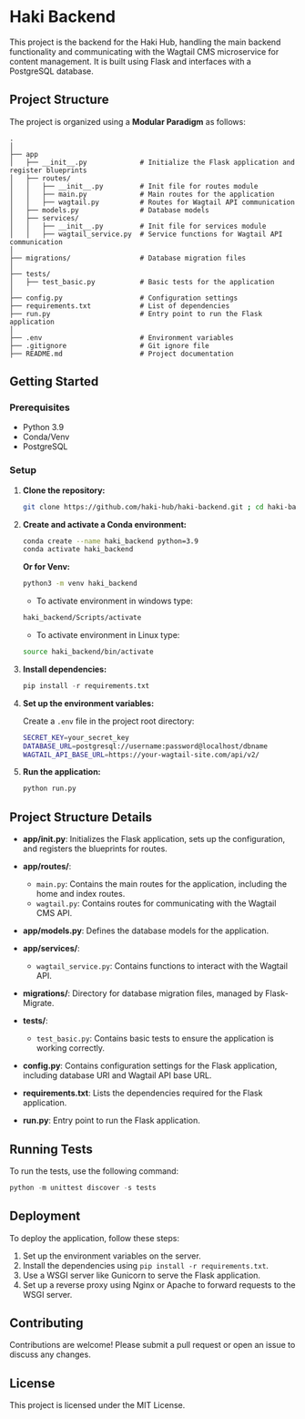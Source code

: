 # Haki Backend

This project is the backend for the Haki Hub, handling the main backend functionality and communicating with the Wagtail CMS microservice for content management. It is built using Flask and interfaces with a PostgreSQL database.

## Project Structure

The project is organized using a **Modular Paradigm** as follows:

```code
.
│
├── app
│   ├── __init__.py             # Initialize the Flask application and register blueprints
│   ├── routes/
│   │   ├── __init__.py         # Init file for routes module
│   │   ├── main.py             # Main routes for the application
│   │   ├── wagtail.py          # Routes for Wagtail API communication
│   ├── models.py               # Database models
│   ├── services/
│   │   ├── __init__.py         # Init file for services module
│   │   ├── wagtail_service.py  # Service functions for Wagtail API communication
│
├── migrations/                 # Database migration files
│
├── tests/
│   ├── test_basic.py           # Basic tests for the application
│
├── config.py                   # Configuration settings
├── requirements.txt            # List of dependencies
├── run.py                      # Entry point to run the Flask application
│
├── .env                        # Environment variables
├── .gitignore                  # Git ignore file
├── README.md                   # Project documentation
```

## Getting Started

### Prerequisites

- Python 3.9
- Conda/Venv
- PostgreSQL

### Setup

1. **Clone the repository:**

    ```bash
    git clone https://github.com/haki-hub/haki-backend.git ; cd haki-backend
    ```

2. **Create and activate a Conda environment:**

   ```bash
   conda create --name haki_backend python=3.9
   conda activate haki_backend
   ```

   **Or for Venv:**
   ```bash
   python3 -m venv haki_backend
   ```

   - To activate environment in windows type:
   ```bash
   haki_backend/Scripts/activate
   ```
   - To activate environment in Linux type:
   ```bash
   source haki_backend/bin/activate
   ```

3. **Install dependencies:**

   ```python
   pip install -r requirements.txt
   ```

4. **Set up the environment variables:**

   Create a `.env` file in the project root directory:

   ```bash
   SECRET_KEY=your_secret_key
   DATABASE_URL=postgresql://username:password@localhost/dbname
   WAGTAIL_API_BASE_URL=https://your-wagtail-site.com/api/v2/
   ```

5. **Run the application:**

   ```bash
   python run.py
   ```

## Project Structure Details

- **app/**init**.py**: Initializes the Flask application, sets up the configuration, and registers the blueprints for routes.

- **app/routes/**:
  - `main.py`: Contains the main routes for the application, including the home and index routes.
  - `wagtail.py`: Contains routes for communicating with the Wagtail CMS API.

- **app/models.py**: Defines the database models for the application.

- **app/services/**:
  - `wagtail_service.py`: Contains functions to interact with the Wagtail API.

- **migrations/**: Directory for database migration files, managed by Flask-Migrate.

- **tests/**:
  - `test_basic.py`: Contains basic tests to ensure the application is working correctly.

- **config.py**: Contains configuration settings for the Flask application, including database URI and Wagtail API base URL.

- **requirements.txt**: Lists the dependencies required for the Flask application.

- **run.py**: Entry point to run the Flask application.

## Running Tests

To run the tests, use the following command:

```python
python -m unittest discover -s tests
```

## Deployment

To deploy the application, follow these steps:

1. Set up the environment variables on the server.
2. Install the dependencies using `pip install -r requirements.txt`.
3. Use a WSGI server like Gunicorn to serve the Flask application.
4. Set up a reverse proxy using Nginx or Apache to forward requests to the WSGI server.

## Contributing

Contributions are welcome! Please submit a pull request or open an issue to discuss any changes.

## License

This project is licensed under the MIT License.
